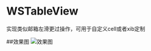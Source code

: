 # WSTableView
实现类似邮箱左滑更过操作，可用于自定义cell或者xib定制

##效果图
![效果图](https://github.com/Jianer/WSTableViewCell/blob/master/SwipDelete.gif)
